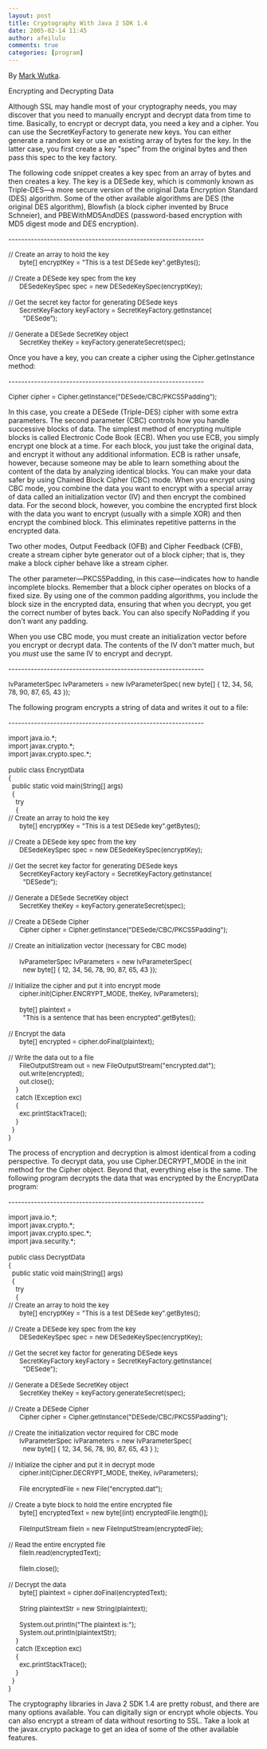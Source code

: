 ```yaml
---
layout: post
title: Cryptography With Java 2 SDK 1.4
date: 2005-02-14 11:45
author: afeilulu
comments: true
categories: [program]
---
```

<div id="msgcns!4C815953D6B638F4!118" class="bvMsg"><p>By <a href="http://www.informit.com/authors/bio.asp?a=b98623ca-33d5-4ad0-b140-f058c98276f5">Mark Wutka</a>.</p> <p>Encrypting and Decrypting Data </p> <p>Although SSL may handle most of your cryptography needs, you may discover that you need to manually encrypt and decrypt data from time to time. Basically, to encrypt or decrypt data, you need a key and a cipher. You can use the SecretKeyFactory to generate new keys. You can either generate a random key or use an existing array of bytes for the key. In the latter case, you first create a key &quot;spec&quot; from the original bytes and then pass this spec to the key factory.</p> <p>The following code snippet creates a key spec from an array of bytes and then creates a key. The key is a DESede key, which is commonly known as Triple-DES—a more secure version of the original Data Encryption Standard (DES) algorithm. Some of the other available algorithms are DES (the original DES algorithm), Blowfish (a block cipher invented by Bruce Schneier), and PBEWithMD5AndDES (password-based encryption with MD5 digest mode and DES encryption).</p> <p>-------------------------------------------------------------</p> <p><font size="2">// Create an array to hold the key<br />      byte[] encryptKey = &quot;This is a test DESede key&quot;.getBytes();<br /><br />// Create a DESede key spec from the key<br />      DESedeKeySpec spec = new DESedeKeySpec(encryptKey);<br /><br />// Get the secret key factor for generating DESede keys<br />      SecretKeyFactory keyFactory = SecretKeyFactory.getInstance(<br />        &quot;DESede&quot;);<br /><br />// Generate a DESede SecretKey object<br />      SecretKey theKey = keyFactory.generateSecret(spec);</font></p> <p>Once you have a key, you can create a cipher using the Cipher.getInstance method:</p> <p>-------------------------------------------------------------</p> <p><font size="2">Cipher cipher = Cipher.getInstance(&quot;DESede/CBC/PKCS5Padding&quot;);</font></p> <p>In this case, you create a DESede (Triple-DES) cipher with some extra parameters. The second parameter (CBC) controls how you handle successive blocks of data. The simplest method of encrypting multiple blocks is called Electronic Code Book (ECB). When you use ECB, you simply encrypt one block at a time. For each block, you just take the original data, and encrypt it without any additional information. ECB is rather unsafe, however, because someone may be able to learn something about the content of the data by analyzing identical blocks. You can make your data safer by using Chained Block Cipher (CBC) mode. When you encrypt using CBC mode, you combine the data you want to encrypt with a special array of data called an initialization vector (IV) and then encrypt the combined data. For the second block, however, you combine the encrypted first block with the data you want to encrypt (usually with a simple XOR) and then encrypt the combined block. This eliminates repetitive patterns in the encrypted data.</p> <p>Two other modes, Output Feedback (OFB) and Cipher Feedback (CFB), create a stream cipher byte generator out of a block cipher; that is, they make a block cipher behave like a stream cipher.</p> <p>The other parameter—PKCS5Padding, in this case—indicates how to handle incomplete blocks. Remember that a block cipher operates on blocks of a fixed size. By using one of the common padding algorithms, you include the block size in the encrypted data, ensuring that when you decrypt, you get the correct number of bytes back. You can also specify NoPadding if you don't want any padding.</p> <p>When you use CBC mode, you must create an initialization vector before you encrypt or decrypt data. The contents of the IV don't matter much, but you <i>must</i> use the same IV to encrypt and decrypt.</p> <p>-------------------------------------------------------------</p> <p><font size="2">IvParameterSpec IvParameters = new IvParameterSpec( new byte[] &#123; 12, 34, 56, 78, 90, 87, 65, 43 &#125;);</font></p> <p>The following program encrypts a string of data and writes it out to a file:</p> <p>-------------------------------------------------------------</p> <p><font size="2">import java.io.*;<br />import javax.crypto.*;<br />import javax.crypto.spec.*;<br /><br />public class EncryptData<br />&#123;<br />  public static void main(String[] args)<br />  &#123;<br />    try<br />    &#123;<br />// Create an array to hold the key<br />      byte[] encryptKey = &quot;This is a test DESede key&quot;.getBytes();<br /><br />// Create a DESede key spec from the key<br />      DESedeKeySpec spec = new DESedeKeySpec(encryptKey);<br /><br />// Get the secret key factor for generating DESede keys<br />      SecretKeyFactory keyFactory = SecretKeyFactory.getInstance(<br />        &quot;DESede&quot;);<br /><br />// Generate a DESede SecretKey object<br />      SecretKey theKey = keyFactory.generateSecret(spec);<br /><br />// Create a DESede Cipher<br />      Cipher cipher = Cipher.getInstance(&quot;DESede/CBC/PKCS5Padding&quot;);<br /><br />// Create an initialization vector (necessary for CBC mode)<br /><br />      IvParameterSpec IvParameters = new IvParameterSpec(<br />        new byte[] &#123; 12, 34, 56, 78, 90, 87, 65, 43 &#125;);<br /><br />// Initialize the cipher and put it into encrypt mode<br />      cipher.init(Cipher.ENCRYPT_MODE, theKey, IvParameters);<br /><br />      byte[] plaintext =<br />        &quot;This is a sentence that has been encrypted&quot;.getBytes();<br />      <br />// Encrypt the data<br />      byte[] encrypted = cipher.doFinal(plaintext);<br /><br />// Write the data out to a file<br />      FileOutputStream out = new FileOutputStream(&quot;encrypted.dat&quot;);<br />      out.write(encrypted);<br />      out.close();<br />    &#125;<br />    catch (Exception exc)<br />    &#123;<br />      exc.printStackTrace();<br />    &#125;<br />  &#125;<br />&#125;</font></p> <p>The process of encryption and decryption is almost identical from a coding perspective. To decrypt data, you use Cipher.DECRYPT_MODE in the init method for the Cipher object. Beyond that, everything else is the same. The following program decrypts the data that was encrypted by the EncryptData program:</p> <p>-------------------------------------------------------------</p> <p><font size="2">import java.io.*;<br />import javax.crypto.*;<br />import javax.crypto.spec.*;<br />import java.security.*;<br /><br />public class DecryptData<br />&#123;<br />  public static void main(String[] args)<br />  &#123;<br />    try<br />    &#123;<br />// Create an array to hold the key<br />      byte[] encryptKey = &quot;This is a test DESede key&quot;.getBytes();<br /><br />// Create a DESede key spec from the key<br />      DESedeKeySpec spec = new DESedeKeySpec(encryptKey);<br /><br />// Get the secret key factor for generating DESede keys<br />      SecretKeyFactory keyFactory = SecretKeyFactory.getInstance(<br />        &quot;DESede&quot;);<br /><br />// Generate a DESede SecretKey object<br />      SecretKey theKey = keyFactory.generateSecret(spec);<br /><br />// Create a DESede Cipher<br />      Cipher cipher = Cipher.getInstance(&quot;DESede/CBC/PKCS5Padding&quot;);<br /><br />// Create the initialization vector required for CBC mode<br />      IvParameterSpec ivParameters = new IvParameterSpec(<br />        new byte[] &#123; 12, 34, 56, 78, 90, 87, 65, 43 &#125; );<br /><br />// Initialize the cipher and put it in decrypt mode<br />      cipher.init(Cipher.DECRYPT_MODE, theKey, ivParameters);<br /><br />      File encryptedFile = new File(&quot;encrypted.dat&quot;);<br /><br />// Create a byte block to hold the entire encrypted file<br />      byte[] encryptedText = new byte[(int) encryptedFile.length()];<br /><br />      FileInputStream fileIn = new FileInputStream(encryptedFile);<br /><br />// Read the entire encrypted file<br />      fileIn.read(encryptedText);<br /><br />      fileIn.close();<br /><br />// Decrypt the data<br />      byte[] plaintext = cipher.doFinal(encryptedText);<br /><br />      String plaintextStr = new String(plaintext);<br /><br />      System.out.println(&quot;The plaintext is:&quot;);<br />      System.out.println(plaintextStr);<br />    &#125;<br />    catch (Exception exc)<br />    &#123;<br />      exc.printStackTrace();<br />    &#125;<br />  &#125;<br />&#125;</font></p> <p>The cryptography libraries in Java 2 SDK 1.4 are pretty robust, and there are many options available. You can digitally sign or encrypt whole objects. You can also encrypt a stream of data without resorting to SSL. Take a look at the javax.crypto package to get an idea of some of the other available features.</p></div>
